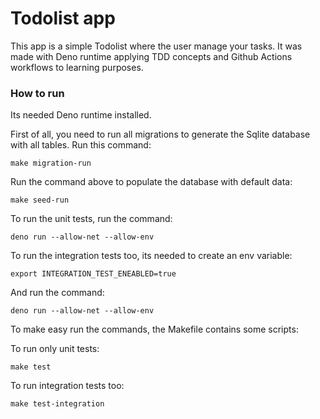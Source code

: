 # Todolist app

This app is a simple Todolist where the user manage your tasks. It was made with
Deno runtime applying TDD concepts and Github Actions workflows to learning
purposes.

### How to run

Its needed Deno runtime installed.

First of all, you need to run all migrations to generate the Sqlite database
with all tables. Run this command:

```shell
make migration-run
```

Run the command above to populate the database with default data:

```shell
make seed-run
```

To run the unit tests, run the command:

```shell
deno run --allow-net --allow-env
```

To run the integration tests too, its needed to create an env variable:

```shell
export INTEGRATION_TEST_ENEABLED=true
```

And run the command:

```shell
deno run --allow-net --allow-env
```

To make easy run the commands, the Makefile contains some scripts:

To run only unit tests:

```shell
make test
```

To run integration tests too:

```shell
make test-integration
```
